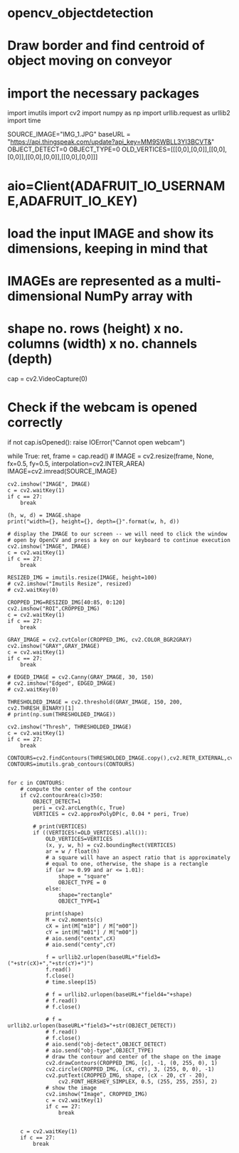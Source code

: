 # opencv_objectdetection
# Draw border and find centroid of object moving on conveyor
# import the necessary packages
import imutils
import cv2
import numpy as np
import urllib.request as urllib2
import time

SOURCE_IMAGE="IMG_1.JPG"
baseURL = "https://api.thingspeak.com/update?api_key=MM9SWBLL3YI3BCVT&"
OBJECT_DETECT=0
OBJECT_TYPE=0
OLD_VERTICES=[[[0,0],[0,0]],[[0,0],[0,0]],[[0,0],[0,0]],[[0,0],[0,0]]]

# aio=Client(ADAFRUIT_IO_USERNAME,ADAFRUIT_IO_KEY)

# load the input IMAGE and show its dimensions, keeping in mind that
# IMAGEs are represented as a multi-dimensional NumPy array with
# shape no. rows (height) x no. columns (width) x no. channels (depth)

cap = cv2.VideoCapture(0)

# Check if the webcam is opened correctly
if not cap.isOpened():
    raise IOError("Cannot open webcam")

while True:
    ret, frame = cap.read()
    # IMAGE = cv2.resize(frame, None, fx=0.5, fy=0.5, interpolation=cv2.INTER_AREA)
    IMAGE=cv2.imread(SOURCE_IMAGE)


    cv2.imshow("IMAGE", IMAGE)
    c = cv2.waitKey(1)
    if c == 27:
        break

    (h, w, d) = IMAGE.shape
    print("width={}, height={}, depth={}".format(w, h, d))
    
    # display the IMAGE to our screen -- we will need to click the window
    # open by OpenCV and press a key on our keyboard to continue execution
    cv2.imshow("IMAGE", IMAGE)
    c = cv2.waitKey(1)
    if c == 27:
        break

    RESIZED_IMG = imutils.resize(IMAGE, height=100)
    # cv2.imshow("Imutils Resize", resized)
    # cv2.waitKey(0)

    CROPPED_IMG=RESIZED_IMG[40:85, 0:120]
    cv2.imshow("ROI",CROPPED_IMG)
    c = cv2.waitKey(1)
    if c == 27:
        break

    GRAY_IMAGE = cv2.cvtColor(CROPPED_IMG, cv2.COLOR_BGR2GRAY)
    cv2.imshow("GRAY",GRAY_IMAGE)
    c = cv2.waitKey(1)
    if c == 27:
        break

    # EDGED_IMAGE = cv2.Canny(GRAY_IMAGE, 30, 150)
    # cv2.imshow("Edged", EDGED_IMAGE)
    # cv2.waitKey(0)

    THRESHOLDED_IMAGE = cv2.threshold(GRAY_IMAGE, 150, 200, cv2.THRESH_BINARY)[1]
    # print(np.sum(THRESHOLDED_IMAGE))

    cv2.imshow("Thresh", THRESHOLDED_IMAGE)
    c = cv2.waitKey(1)
    if c == 27:
        break

    CONTOURS=cv2.findContours(THRESHOLDED_IMAGE.copy(),cv2.RETR_EXTERNAL,cv2.CHAIN_APPROX_SIMPLE)
    CONTOURS=imutils.grab_contours(CONTOURS)


    for c in CONTOURS:
        # compute the center of the contour
        if cv2.contourArea(c)>350:
            OBJECT_DETECT=1
            peri = cv2.arcLength(c, True)
            VERTICES = cv2.approxPolyDP(c, 0.04 * peri, True)
            
            # print(VERTICES)
            if ((VERTICES!=OLD_VERTICES).all()):
                OLD_VERTICES=VERTICES
                (x, y, w, h) = cv2.boundingRect(VERTICES)
                ar = w / float(h)
                # a square will have an aspect ratio that is approximately
                # equal to one, otherwise, the shape is a rectangle
                if (ar >= 0.99 and ar <= 1.01):
                    shape = "square"
                    OBJECT_TYPE = 0
                else:
                    shape="rectangle"
                    OBJECT_TYPE=1

                print(shape)
                M = cv2.moments(c)
                cX = int(M["m10"] / M["m00"])
                cY = int(M["m01"] / M["m00"])
                # aio.send("centx",cX)
                # aio.send("centy",cY)

                f = urllib2.urlopen(baseURL+"field3=("+str(cX)+","+str(cY)+")")
                f.read()
                f.close()
                # time.sleep(15)

                # f = urllib2.urlopen(baseURL+"field4="+shape)
                # f.read()
                # f.close()

                # f = urllib2.urlopen(baseURL+"field3="+str(OBJECT_DETECT))
                # f.read()
                # f.close()
                # aio.send("obj-detect",OBJECT_DETECT)
                # aio.send("obj-type",OBJECT_TYPE)
                # draw the contour and center of the shape on the image
                cv2.drawContours(CROPPED_IMG, [c], -1, (0, 255, 0), 1)
                cv2.circle(CROPPED_IMG, (cX, cY), 3, (255, 0, 0), -1)
                cv2.putText(CROPPED_IMG, shape, (cX - 20, cY - 20),
                    cv2.FONT_HERSHEY_SIMPLEX, 0.5, (255, 255, 255), 2)
                # show the image
                cv2.imshow("Image", CROPPED_IMG)
                c = cv2.waitKey(1)
                if c == 27:
                    break


        c = cv2.waitKey(1)
        if c == 27:
            break
